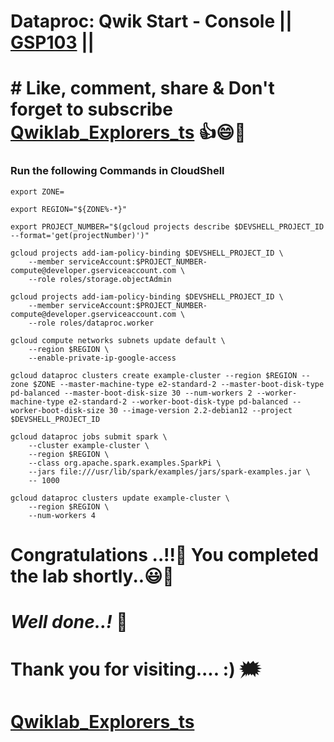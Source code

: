 # Dataproc: Qwik Start - Console || [GSP103](https://www.cloudskillsboost.google/focuses/586?parent=catalog) ||

# # Like, comment, share & Don't forget to subscribe [Qwiklab_Explorers_ts](https://youtube.com/@titashshil?si=RgamNu1dc9jVIbJN) 👍😄🤝

### Run the following Commands in CloudShell

```
export ZONE=
```
```
export REGION="${ZONE%-*}"

export PROJECT_NUMBER="$(gcloud projects describe $DEVSHELL_PROJECT_ID --format='get(projectNumber)')"

gcloud projects add-iam-policy-binding $DEVSHELL_PROJECT_ID \
    --member serviceAccount:$PROJECT_NUMBER-compute@developer.gserviceaccount.com \
    --role roles/storage.objectAdmin

gcloud projects add-iam-policy-binding $DEVSHELL_PROJECT_ID \
    --member serviceAccount:$PROJECT_NUMBER-compute@developer.gserviceaccount.com \
    --role roles/dataproc.worker

gcloud compute networks subnets update default \
    --region $REGION \
    --enable-private-ip-google-access

gcloud dataproc clusters create example-cluster --region $REGION --zone $ZONE --master-machine-type e2-standard-2 --master-boot-disk-type pd-balanced --master-boot-disk-size 30 --num-workers 2 --worker-machine-type e2-standard-2 --worker-boot-disk-type pd-balanced --worker-boot-disk-size 30 --image-version 2.2-debian12 --project $DEVSHELL_PROJECT_ID

gcloud dataproc jobs submit spark \
    --cluster example-cluster \
    --region $REGION \
    --class org.apache.spark.examples.SparkPi \
    --jars file:///usr/lib/spark/examples/jars/spark-examples.jar \
    -- 1000

gcloud dataproc clusters update example-cluster \
    --region $REGION \
    --num-workers 4
```

# Congratulations ..!!🎉  You completed the lab shortly..😃💯

# *Well done..!* 👏

# Thank you for visiting.... :) 🗯️

# [Qwiklab_Explorers_ts](https://youtube.com/@titashshil?si=RgamNu1dc9jVIbJN)
